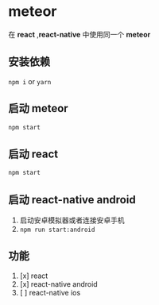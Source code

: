 # meteor

在 **react** ,**react-native** 中使用同一个 **meteor** 

## 安装依赖

`npm i` or `yarn`

## 启动 meteor 

```bash
npm start
```

## 启动 react 

```bash
npm start
```

## 启动 react-native android

1. 启动安卓模拟器或者连接安卓手机
2. `npm run start:android`


## 功能

1. [x] react
2. [x] react-native android
2. [ ] react-native ios
